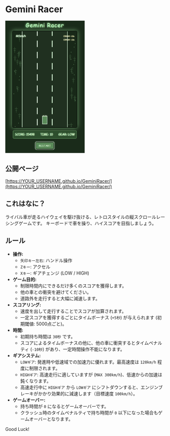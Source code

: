 # Gemini Racer
<img src="gr.gif" alt="Gemini Racer screenshot" width="250"> 

## 公開ページ
[https://YOUR_USERNAME.github.io/GeminiRacer/](https://YOUR_USERNAME.github.io/GeminiRacer/) 

## これはなに？

ライバル車が走るハイウェイを駆け抜ける、レトロスタイルの縦スクロールレーシングゲームです。
キーボードで車を操り、ハイスコアを目指しましょう。

## ルール

- **操作:**
    - `矢印キー左右`: ハンドル操作
    - `Zキー`: アクセル
    - `Xキー`: ギアチェンジ (LOW / HIGH)
- **ゲーム目的:**
    - 制限時間内にできるだけ多くのスコアを獲得します。
    - 他の車との衝突を避けてください。
    - 道路外を走行すると大幅に減速します。
- **スコアリング:**
    - 速度を出して走行することでスコアが加算されます。
    - 一定スコアを獲得するごとにタイムボーナス (`+5秒`) が与えられます (初期閾値: 5000点ごと)。
- **時間:**
    - 初期持ち時間は `30秒` です。
    - スコアによるタイムボーナスの他に、他の車に衝突するとタイムペナルティ (`-10秒`) があり、一定時間操作不能になります。
- **ギアシステム:**
    - `LOWギア`: 発進時や低速域での加速力に優れます。最高速度は `120km/h` 程度に制限されます。
    - `HIGHギア`: 高速走行に適していますが (`MAX 300km/h`)、低速からの加速は鈍くなります。
    - 高速走行中に `HIGHギア` から `LOWギア` にシフトダウンすると、エンジンブレーキがかかり効果的に減速します（目標速度 `100km/h`）。
- **ゲームオーバー:**
    - 持ち時間が `0` になるとゲームオーバーです。
    - クラッシュ時のタイムペナルティで持ち時間が `0` 以下になった場合もゲームオーバーとなります。

Good Luck!